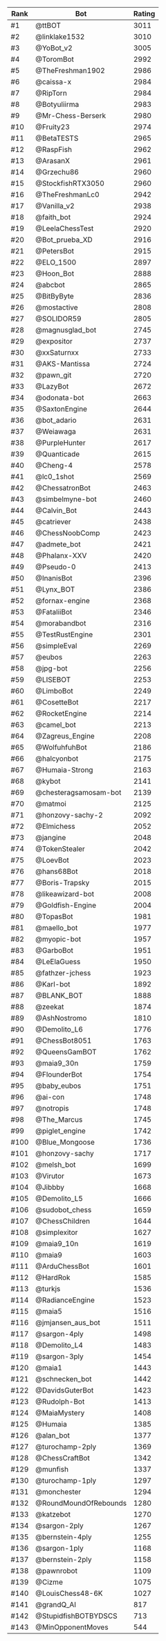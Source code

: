 Rank|Bot|Rating
---|---|---
#1|@ttBOT|3011
#2|@linklake1532|3010
#3|@YoBot_v2|3005
#4|@ToromBot|2992
#5|@TheFreshman1902|2986
#6|@caissa-x|2984
#7|@RipTorn|2984
#8|@Botyuliirma|2983
#9|@Mr-Chess-Berserk|2980
#10|@Fruity23|2974
#11|@BetaTESTS|2965
#12|@RaspFish|2962
#13|@ArasanX|2961
#14|@Grzechu86|2960
#15|@StockfishRTX3050|2960
#16|@TheFreshmanLc0|2942
#17|@Vanilla_v2|2938
#18|@faith_bot|2924
#19|@LeelaChessTest|2920
#20|@Bot_prueba_XD|2916
#21|@PetersBot|2915
#22|@ELO_1500|2897
#23|@Hoon_Bot|2888
#24|@abcbot|2865
#25|@BitByByte|2836
#26|@mostactive|2808
#27|@SOLIDOR59|2805
#28|@magnusglad_bot|2745
#29|@expositor|2737
#30|@xxSaturnxx|2733
#31|@AKS-Mantissa|2724
#32|@pawn_git|2720
#33|@LazyBot|2672
#34|@odonata-bot|2663
#35|@SaxtonEngine|2644
#36|@bot_adario|2631
#37|@Weiawaga|2631
#38|@PurpleHunter|2617
#39|@Quanticade|2615
#40|@Cheng-4|2578
#41|@lc0_1shot|2569
#42|@ChessatronBot|2463
#43|@simbelmyne-bot|2460
#44|@Calvin_Bot|2443
#45|@catriever|2438
#46|@ChessNoobComp|2423
#47|@admete_bot|2421
#48|@Phalanx-XXV|2420
#49|@Pseudo-0|2413
#50|@InanisBot|2396
#51|@Lynx_BOT|2386
#52|@fornax-engine|2368
#53|@FataliiBot|2346
#54|@morabandbot|2316
#55|@TestRustEngine|2301
#56|@simpleEval|2269
#57|@eubos|2263
#58|@jpg-bot|2256
#59|@LISEBOT|2253
#60|@LimboBot|2249
#61|@CosetteBot|2217
#62|@RocketEngine|2214
#63|@camel_bot|2213
#64|@Zagreus_Engine|2208
#65|@WolfuhfuhBot|2186
#66|@halcyonbot|2175
#67|@Humaia-Strong|2163
#68|@kybot|2141
#69|@chesteragsamosam-bot|2139
#70|@matmoi|2125
#71|@honzovy-sachy-2|2092
#72|@Elmichess|2052
#73|@jangine|2048
#74|@TokenStealer|2042
#75|@LoevBot|2023
#76|@hans68Bot|2018
#77|@Boris-Trapsky|2015
#78|@likeawizard-bot|2008
#79|@Goldfish-Engine|2004
#80|@TopasBot|1981
#81|@maello_bot|1977
#82|@myopic-bot|1957
#83|@GarboBot|1951
#84|@LeElaGuess|1950
#85|@fathzer-jchess|1923
#86|@Karl-bot|1892
#87|@BLANK_BOT|1888
#88|@zeekat|1874
#89|@AshNostromo|1810
#90|@Demolito_L6|1776
#91|@ChessBot8051|1763
#92|@QueensGamBOT|1762
#93|@maia9_30n|1759
#94|@FlounderBot|1754
#95|@baby_eubos|1751
#96|@ai-con|1748
#97|@notropis|1748
#98|@The_Marcus|1745
#99|@piglet_engine|1742
#100|@Blue_Mongoose|1736
#101|@honzovy-sachy|1717
#102|@melsh_bot|1699
#103|@Virutor|1673
#104|@Jibbby|1668
#105|@Demolito_L5|1666
#106|@sudobot_chess|1659
#107|@ChessChildren|1644
#108|@simplexitor|1627
#109|@maia9_10n|1619
#110|@maia9|1603
#111|@ArduChessBot|1601
#112|@HardRok|1585
#113|@turkjs|1536
#114|@RadianceEngine|1523
#115|@maia5|1516
#116|@jmjansen_aus_bot|1511
#117|@sargon-4ply|1498
#118|@Demolito_L4|1483
#119|@sargon-3ply|1454
#120|@maia1|1443
#121|@schnecken_bot|1442
#122|@DavidsGuterBot|1423
#123|@Rudolph-Bot|1413
#124|@MaiaMystery|1408
#125|@Humaia|1385
#126|@alan_bot|1377
#127|@turochamp-2ply|1369
#128|@ChessCraftBot|1342
#129|@munfish|1337
#130|@turochamp-1ply|1297
#131|@monchester|1294
#132|@RoundMoundOfRebounds|1280
#133|@katzebot|1270
#134|@sargon-2ply|1267
#135|@bernstein-4ply|1255
#136|@sargon-1ply|1168
#137|@bernstein-2ply|1158
#138|@pawnrobot|1109
#139|@Cizme|1075
#140|@LouisChess48-6K|1027
#141|@grandQ_AI|817
#142|@StupidfishBOTBYDSCS|713
#143|@MinOpponentMoves|544
